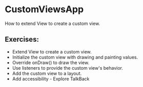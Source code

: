 # CustomViewsApp
How to extend View to create a custom view.

## Exercises:
+ Extend View to create a custom view.
+ Initialize the custom view with drawing and painting values.
+ Override onDraw() to draw the view.
+ Use listeners to provide the custom view's behavior.
+ Add the custom view to a layout.
+ Add accessibility - Explore TalkBack
